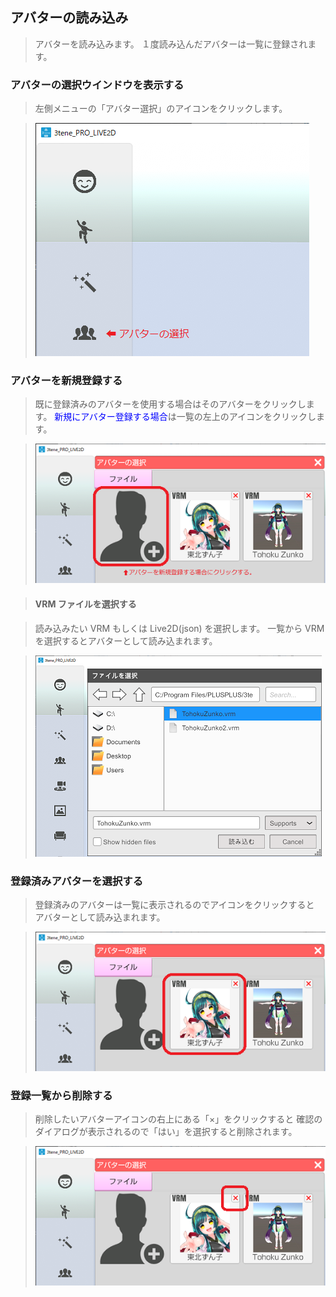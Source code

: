 ## アバターの読み込み

>アバターを読み込みます。
>１度読み込んだアバターは一覧に登録されます。

### アバターの選択ウインドウを表示する

>左側メニューの「アバター選択」のアイコンをクリックします。

>![画像](image/avatar_select_01.png "メニューアバター読み込み")



### アバターを新規登録する

>既に登録済みのアバターを使用する場合はそのアバターをクリックします。
><font color="Blue">新規にアバター登録する場合</font>は一覧の左上のアイコンをクリックします。

>![画像](image/avatar_select_02.png "アバター一覧ウインドウ")


>#### VRM ファイルを選択する

>読み込みたい VRM もしくは Live2D(json) を選択します。
>一覧から VRM を選択するとアバターとして読み込まれます。

>![画像](image/avatar_select_03.png "ファイル選択ダイアログ")


### 登録済みアバターを選択する

>登録済みのアバターは一覧に表示されるのでアイコンをクリックすると
>アバターとして読み込まれます。

>![画像](image/avatar_select_04.png "ファイル選択ダイアログ")


### 登録一覧から削除する

>削除したいアバターアイコンの右上にある「×」をクリックすると
>確認のダイアログが表示されるので「はい」を選択すると削除されます。

>![画像](image/avatar_select_05.png "ファイル選択ダイアログ")



